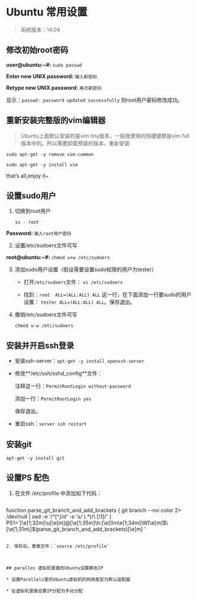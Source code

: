 # Ubuntu 常用设置
> 系统版本：14.04



## 修改初始root密码

**user@ubuntu:~#:** `sudo passwd`

**Enter new UNIX password:** `输入新密码`

**Retype new UNIX password:** `再次新密码`

显示：`passwd: password updated successfully` 则root用户密码修改成功。


## 重新安装完整版的vim编辑器

> Ubuntu上面默认安装的是vim tiny版本，一般我使用的快捷键都是vim full版本中的。所以需要卸载预装的版本，重新安装

```
sudo apt-get -y remove vim-common

sudo apt-get -y install vim
```

that’s all,enjoy it~


## 设置sudo用户

1. 切换到root用户

	```su - root```

**Password:** `输入root用户密码`

2. 设置/etc/sudoers文件可写

**root@ubuntu:~#:** `chmod u+w /etc/sudoers`

3. 添加sudo用户设置（假设需要设置sudo权限的用户为tester）

	* 打开`/etc/sudoers`文件： `vi /etc/sudoers`
	
	* 找到：`root	ALL=(ALL:ALL) ALL` 这一行，在下面添加一行要sudo的用户设置：
	`tester ALL=(ALL:ALL) ALL`。保存退出。
	
4. 撤销/etc/sudoers文件可写

	`chmod u-w /etc/sudoers`
	


## 安装并开启ssh登录

* 安装ssh-server：`apt-get -y install openssh-server`

* 修改**/etc/ssh/sshd_config**文件：

	注释这一行：`PermitRootLogin without-password`
	
	添加一行：`PermitRootLogin yes`
	
	保存退出。
	
* 重启ssh：`server ssh restart`

## 安装git

`apt-get -y install git`

## 设置PS 配色

1. 在文件 /etc/profile 中添加如下代码：

	```
function parse_git_branch_and_add_brackets {
    git branch --no-color 2> /dev/null | sed -e '/^[^*]/d' -e 's/* \(.*\)/\ \[\1\]/'
}
PS1='\[\e[1;32m\]\u\[\e[m\]@\[\e[1;35m\]\h:\[\e[0m\e[1;34m\]\W\[\e[m\]$\[\e[1;31m\]$(parse_git_branch_and_add_brackets)\[\e[m\] '
```

2. 保存后，重载文件：`source /etc/profile`



## paralles 虚拟机里面的Ubuntu设置静态IP

* 设置Parallels里的Ubuntu虚拟机的网络类型为默认适配器

* 在虚拟机里面设置IP分配为手动分配

	

